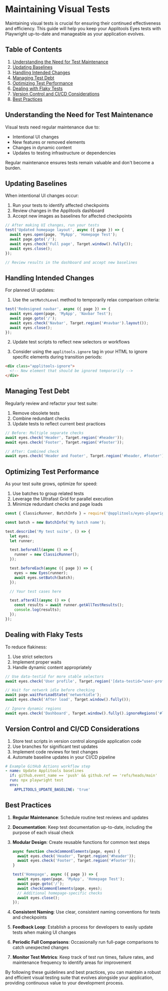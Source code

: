 # Maintaining Visual Tests

Maintaining visual tests is crucial for ensuring their continued effectiveness and efficiency. This guide will help you keep your Applitools Eyes tests with Playwright up-to-date and manageable as your application evolves.

## Table of Contents
1. [Understanding the Need for Test Maintenance](#understanding-the-need-for-test-maintenance)
2. [Updating Baselines](#updating-baselines)
3. [Handling Intended Changes](#handling-intended-changes)
4. [Managing Test Debt](#managing-test-debt)
5. [Optimizing Test Performance](#optimizing-test-performance)
6. [Dealing with Flaky Tests](#dealing-with-flaky-tests)
7. [Version Control and CI/CD Considerations](#version-control-and-cicd-considerations)
8. [Best Practices](#best-practices)

## Understanding the Need for Test Maintenance

Visual tests need regular maintenance due to:
- Intentional UI changes
- New features or removed elements
- Changes in dynamic content
- Updates to testing infrastructure or dependencies

Regular maintenance ensures tests remain valuable and don't become a burden.

## Updating Baselines

When intentional UI changes occur:

1. Run your tests to identify affected checkpoints
2. Review changes in the Applitools dashboard
3. Accept new images as baselines for affected checkpoints

```javascript
// After making UI changes, run your tests
test('Updated homepage layout', async ({ page }) => {
  await eyes.open(page, 'MyApp', 'Homepage Test');
  await page.goto('/');
  await eyes.check('Full page', Target.window().fully());
  await eyes.close();
});

// Review results in the dashboard and accept new baselines
```

## Handling Intended Changes

For planned UI updates:

1. Use the `setMatchLevel` method to temporarily relax comparison criteria:

```javascript
test('Redesigned navbar', async ({ page }) => {
  await eyes.open(page, 'MyApp', 'Navbar Test');
  await page.goto('/');
  await eyes.check('Navbar', Target.region('#navbar').layout());
  await eyes.close();
});
```

2. Update test scripts to reflect new selectors or workflows

3. Consider using the `applitools.ignore` tag in your HTML to ignore specific elements during transition periods:

```html
<div class="applitools-ignore">
  <!-- New element that should be ignored temporarily -->
</div>
```

## Managing Test Debt

Regularly review and refactor your test suite:

1. Remove obsolete tests
2. Combine redundant checks
3. Update tests to reflect current best practices

```javascript
// Before: Multiple separate checks
await eyes.check('Header', Target.region('#header'));
await eyes.check('Footer', Target.region('#footer'));

// After: Combined check
await eyes.check('Header and Footer', Target.region('#header, #footer'));
```

## Optimizing Test Performance

As your test suite grows, optimize for speed:

1. Use batches to group related tests
2. Leverage the Ultrafast Grid for parallel execution
3. Minimize redundant checks and page loads

```javascript
const { ClassicRunner, BatchInfo } = require('@applitools/eyes-playwright');

const batch = new BatchInfo('My batch name');

test.describe('My test suite', () => {
  let eyes;
  let runner;

  test.beforeAll(async () => {
    runner = new ClassicRunner();
  });

  test.beforeEach(async ({ page }) => {
    eyes = new Eyes(runner);
    await eyes.setBatch(batch);
  });

  // Your test cases here

  test.afterAll(async () => {
    const results = await runner.getAllTestResults();
    console.log(results);
  });
});
```

## Dealing with Flaky Tests

To reduce flakiness:

1. Use strict selectors
2. Implement proper waits
3. Handle dynamic content appropriately

```javascript
// Use data-testid for more stable selectors
await eyes.check('User profile', Target.region('[data-testid="user-profile"]'));

// Wait for network idle before checking
await page.waitForLoadState('networkidle');
await eyes.check('After load', Target.window().fully());

// Ignore dynamic regions
await eyes.check('Dashboard', Target.window().fully().ignoreRegions('#live-updates'));
```

## Version Control and CI/CD Considerations

1. Store test scripts in version control alongside application code
2. Use branches for significant test updates
3. Implement code reviews for test changes
4. Automate baseline updates in your CI/CD pipeline

```yaml
# Example GitHub Actions workflow step
- name: Update Applitools baselines
  if: github.event_name == 'push' && github.ref == 'refs/heads/main'
  run: npx playwright test
  env:
    APPLITOOLS_UPDATE_BASELINE: 'true'
```

## Best Practices

1. **Regular Maintenance**: Schedule routine test reviews and updates

2. **Documentation**: Keep test documentation up-to-date, including the purpose of each visual check

3. **Modular Design**: Create reusable functions for common test steps

   ```javascript
   async function checkCommonElements(page, eyes) {
     await eyes.check('Header', Target.region('#header'));
     await eyes.check('Footer', Target.region('#footer'));
   }

   test('Homepage', async ({ page }) => {
     await eyes.open(page, 'MyApp', 'Homepage Test');
     await page.goto('/');
     await checkCommonElements(page, eyes);
     // Additional homepage-specific checks
     await eyes.close();
   });
   ```

4. **Consistent Naming**: Use clear, consistent naming conventions for tests and checkpoints

5. **Feedback Loop**: Establish a process for developers to easily update tests when making UI changes

6. **Periodic Full Comparisons**: Occasionally run full-page comparisons to catch unexpected changes

7. **Monitor Test Metrics**: Keep track of test run times, failure rates, and maintenance frequency to identify areas for improvement

By following these guidelines and best practices, you can maintain a robust and efficient visual testing suite that evolves alongside your application, providing continuous value to your development process.